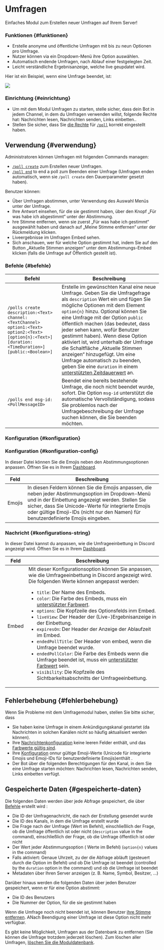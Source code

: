 # Umfragen

Einfaches Modul zum Erstellen neuer Umfragen auf Ihrem Server!

<ModuleOverview moduleName="polls" />

### Funktionen {#funktionen}

* Erstelle anonyme und öffentliche Umfragen mit bis zu neun Optionen pro Umfrage.
* Nutzer können via ein Dropdown-Menü ihre Option auswählen.
* Automatisch endende Umfragen, nach Ablauf einer festgelegten Zeit.
* Leicht verständliche Ergebnisanzeige, welche live geupdatet wird.

Hier ist ein Beispiel, wenn eine Umfrage beendet, ist:

![](@site/docs/assets/custom-bot/modules/polls/example.png)

### Einrichtung {#einrichtung}

* Um mit dem Modul Umfragen zu starten, stelle sicher, dass dein Bot in jedem Channel, in dem du Umfragen verwenden willst,
  folgende Rechte hat: Nachrichten lesen, Nachrichten senden, Links einbetten..
* Stellen Sie sicher, dass Sie [die Rechte](./../../slash-commands) für [`/poll`](#befehle) korrekt eingestellt haben.

## Verwendung {#verwendung}

Administratoren können Umfragen mit folgenden Commands managen:

* [`/poll create`](#befehle) zum Erstellen neuer Umfragen.
* [`/poll end`](#befehle) to end a poll zum Beenden einer Umfrage (Umfragen enden automatisch, wenn sie `/poll create` den Dauerparameter gesetzt haben).

Benutzer können:

* Über Umfragen abstimmen, unter Verwendung des Auswahl Menüs unter der Umfrage.
* Ihre Antwort einsehen, für die sie gestimmt haben, über den Knopf „Für was habe ich abgestimmt“ unter der Abstimmung.
* hre Stimme entfernen, wenn sie zuerst „Für was habe ich gestimmt“ ausgewählt haben und danach auf „Meine Stimme entfernen“ unter der Rückmeldung klicken.
* Liveergebnisse im Umfragen Embed sehen.
* Sich anschauen, wer für welche Option gestimmt hat, indem Sie auf den Button „Aktuelle
  Stimmen anzeigen“ unter dem Abstimmungs-Embed klicken (falls die Umfrage auf Öffentlich gestellt ist).

### Befehle {#befehle}

<SlashCommandExplanation />

| Befehl                                                                                                                                                | Beschreibung                                                                                                                                                                                                                                                                                                                                                                                                                                                                         |
|--------------------------------------------------------------------------------------------------------------------------------------------------------|-------------------------------------------------------------------------------------------------------------------------------------------------------------------------------------------------------------------------------------------------------------------------------------------------------------------------------------------------------------------------------------------------------------------------------------------------------------------------------------|
| `/polls create description:<Text> channel:<TextChannel> option1:<Text> option2:<Text> [option{n}:<Text>] [duration:<TimeDuration>] [public:<Boolean>]` | Erstelle im gewünschten Kanal eine neue Umfrage. Geben Sie die Umfragefrage als `description` Wert ein und fügen Sie mögliche Optionen mit dem Element `option{n}` hinzu. Optional können Sie eine Umfrage mit der Option `public` öffentlich machen (das bedeutet, dass jeder sehen kann, wofür Benutzer gestimmt haben). Wenn diese Option aktiviert ist, wird unterhalb der Umfrage die Schaltfläche „Aktuelle Stimmen anzeigen“ hinzugefügt. Um eine Umfrage automatisch zu beenden, geben Sie eine `duration` in einem [unterstützten Zeitdauerwert](./../../additional-features#durations) an. |
| `/polls end msg-id:<PollMessageID>`                                                                                                                    | Beendet eine bereits bestehende Umfrage, die noch nicht beendet wurde, sofort. Die Option `msg-id` unterstützt die automatische Vervollständigung, sodass Sie problemlos nach der Umfragebeschreibung der Umfrage suchen können, die Sie beenden möchten.                                                                                                                                                                                                                        |

### Konfiguration {#konfiguration}

### Konfiguration {#konfiguration-config}

In dieser Datei können Sie die Emojis neben den Abstimmungsoptionen anpassen. Öffnen Sie es in 
Ihrem [Dashboard](https://scnx.app/de/glink?page=bot/configuration?query=poll&file=polls|configs/config).

| Feld  | Beschreibung                                                                                                                                                                                                                                            |
|--------|--------------------------------------------------------------------------------------------------------------------------------------------------------------------------------------------------------------------------------------------------------|
| Emojis | In diesen Feldern können Sie die Emojis anpassen, die neben jeder Abstimmungsoption im Dropdown-Menü und in der Einbettung angezeigt werden. Stellen Sie sicher, dass Sie Unicode-Werte für integrierte Emojis oder gültige Emoji-IDs (nicht nur den Namen) für benutzerdefinierte Emojis eingeben. |

### Nachricht {#konfigurations-string}

In dieser Datei kannst du anpassen, wie die Umfrageeinbettung in Discord angezeigt wird. Öffnen Sie es in Ihrem
[Dashboard](https://scnx.app/de/glink?page=bot/configuration?query=poll&file=polls|configs/strings).

| Feld | Beschreibung                                                                                                                                                                                                                                                                                                                                                                                                                                                                                                                                                                                                                                                                                                                                                                                                                                                                                                                                         |
|-------|-----------------------------------------------------------------------------------------------------------------------------------------------------------------------------------------------------------------------------------------------------------------------------------------------------------------------------------------------------------------------------------------------------------------------------------------------------------------------------------------------------------------------------------------------------------------------------------------------------------------------------------------------------------------------------------------------------------------------------------------------------------------------------------------------------------------------------------------------------------------------------------------------------------------------------------------------------|
| Embed | Mit dieser Konfigurationsoption können Sie anpassen, wie die Umfrageeinbettung in Discord angezeigt wird. Die folgenden Werte können angepasst werden: <ul><li><code>title</code>: Der Name des Embeds.</li><li><code>color</code>: Die Farbe des Embeds, muss ein <a href="../../additional-features#embed-colors">unterstützter Farbwert</a>.</li><li><code>options</code>: Die Kopfzeile des Optionsfelds inm Embed.</li><li><code>liveView</code>: Der Header der (Live-)Ergebnisanzeige in der Einbettung.</li><li><code>expiresOn</code>: Der Header der Anzeige der Ablaufzeit im Embed.</li><li><code>endedPollTitle</code>: Der Header von embed, wenn die Umfrage beendet wurde.</li><li><code>endedPollColor</code>: Die Farbe des Embeds wenn die Umfrage beendet ist, muss ein <a href="../../additional-features#embed-colors">unterstützter Farbwert</a> sein.</li><li><code>visibility</code>: Die Kopfzeile des Sichtbarkeitsabschnitts der Umfrageeinbettung.</li></ul> |

## Fehlerbehebung {#fehlerbehebung}

Wenn Sie Probleme mit dem Umfragemodul haben, stellen Sie bitte sicher, dass

* Sie haben keine Umfrage in einem Ankündigungskanal gestartet (da Nachrichten in solchen Kanälen nicht so häufig aktualisiert werden können).
* Ihre [Nachrichtenkonfiguration](#konfigurations-string) keine leeren Felder enthält, und das [Farbwerte gültig sind](../../additional-features#embed-colors).    
* Ihre [Konfiguration](#konfiguration-config) onnur gültige Emoji-Werte (Unicode für integrierte Emojis und Emoji-IDs für benutzerdefinierte Emojis)enthält .
* Der Bot über die folgenden Berechtigungen für den Kanal, in dem Sie eine Umfrage starten möchten: Nachrichten lesen, Nachrichten senden, Links einbetten verfügt.

## Gespeicherte Daten {#gespeicherte-daten}

Die folgenden Daten werden über jede Abfrage gespeichert, die über [Befehle](#befehle) erstellt wird :

* Die ID der Umfragenachricht, die nach der Erstellung gesendet wurde
* Die ID des Kanals, in dem die Umfrage erstellt wurde
* Die Frage nach der Umfrage (Wert im Befehl), einschließlich der Frage, ob die Umfrage öffentlich ist oder nicht (`description` value in the command), einschließlich der Frage, ob die Umfrage öffentlich ist oder nicht
* Der Wert jeder Abstimmungsoption ( Werte im Befehl) (`option{n}` values in the command)
* Falls aktiviert: Genaue Uhrzeit, zu der die Abfrage abläuft (gesteuert durch die Option im Befehl) und ob Die Umfrage ist beendet (controlled by the `duration` option in the command) und ob
  die Umfrage ist beendet
* Metadaten über Ihren Server anzeigen (z. B. Name, Symbol, Besitzer, ...)

Darüber hinaus werden die folgenden Daten über jeden Benutzer gespeichert, wenn er für eine Option abstimmt:

* Die ID des Benutzers
* Die Nummer der Option, für die sie gestimmt haben

Wenn die Umfrage noch nicht beendet ist, können Benutzer [ihre Stimme entfernen](#verwendung). ANach Beendigung einer Umfrage ist diese Option nicht mehr verfügbar.

Es gibt keine Möglichkeit, Umfragen aus der Datenbank zu entfernen (Sie können die Umfrage trotzdem jederzeit löschen). Zum
löschen aller Umfragen, [löschen Sie die Moduldatenbank](./../../additional-features#reset-module-database).
